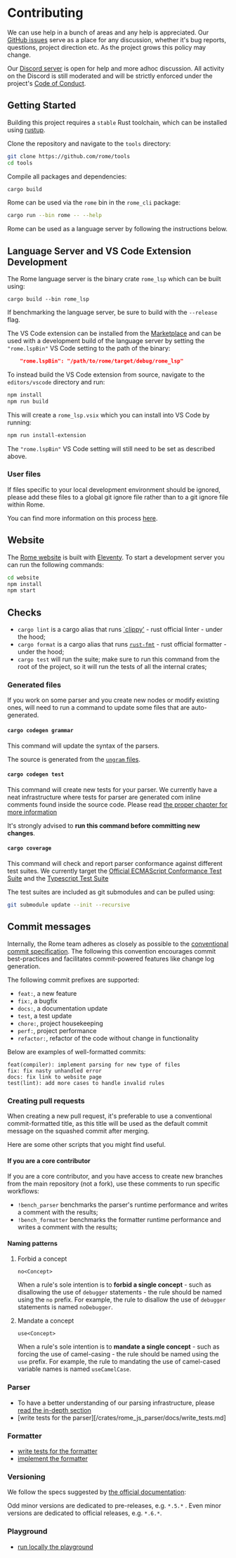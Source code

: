 # Contributing

We can use help in a bunch of areas and any help is appreciated. Our [GitHub issues](https://github.com/rome/tools/issues) serve as a place for any discussion, whether it's bug reports, questions, project direction etc. As the project grows this policy may change.

Our [Discord server](https://discord.gg/rome) is open for help and more adhoc discussion. All activity on the Discord is still moderated and will be strictly enforced under the project's [Code of Conduct](./CODE_OF_CONDUCT.md).

## Getting Started

Building this project requires a `stable` Rust toolchain, which can be installed using [rustup](https://www.rust-lang.org/tools/install).

Clone the repository and navigate to the `tools` directory:
```bash
git clone https://github.com/rome/tools
cd tools
```
Compile all packages and dependencies:
```bash
cargo build
```
Rome can be used via the `rome` bin in the `rome_cli` package:
```bash
cargo run --bin rome -- --help
```

Rome can be used as a language server by following the instructions below.

## Language Server and VS Code Extension Development

The Rome language server is the binary crate `rome_lsp` which can be built using:
```
cargo build --bin rome_lsp
```
If benchmarking the language server, be sure to build with the `--release` flag.

The VS Code extension can be installed from the [Marketplace](https://marketplace.visualstudio.com/items?itemName=rome.rome) and can be used with a development build of the language server by setting the `"rome.lspBin"` VS Code setting to the path of the binary:
```json
	"rome.lspBin": "/path/to/rome/target/debug/rome_lsp"
```

To instead build the VS Code extension from source, navigate to the `editors/vscode` directory and run:

```bash
npm install
npm run build
```

This will create a `rome_lsp.vsix` which you can install into VS Code by running:

```bash
npm run install-extension
```

The `"rome.lspBin"` VS Code setting will still need to be set as described above.

### User files

If files specific to your local development environment should be ignored, please add these files to a global git ignore file rather than to a git ignore file within Rome.

You can find more information on this process [here](https://help.github.com/en/github/using-git/ignoring-files#configuring-ignored-files-for-all-repositories-on-your-computer).

## Website

The [Rome website](https://rome.tools/) is built with [Eleventy](https://www.11ty.dev/). To start a development server you can run the following commands:

```bash
cd website
npm install
npm start
```

## Checks


- `cargo lint` is a cargo alias that runs [`clippy'](https://github.com/rust-lang/rust-clippy) - rust official linter - under the hood;
- `cargo format` is a cargo alias that runs [`rust-fmt`](https://github.com/rust-lang/rustfmt) - rust official formatter - under the hood;
- `cargo test` will run the suite; make sure to run this command from the root of the project, so it will run the tests of all the internal crates;

### Generated files

If you work on some parser and you create new nodes or modify existing ones, will need to run a command to update some files that are auto-generated.

#### `cargo codegen grammar`

This command will update the syntax of the parsers.

The source is generated from the [`ungram` files](https://github.com/rome/tools/blob/main/xtask/codegen/js.ungram).

#### `cargo codegen test`


This command will create new tests for your parser. We currently have a neat infrastructure
where tests for parser are generated com inline comments found inside
the source code. Please read [the proper chapter for more information](#write-tests-for-a-parser)

It's strongly advised to **run this command before committing new changes**.

#### `cargo coverage`

This command will check and report parser conformance against different test suites.
We currently target the [Official ECMAScript Conformance Test Suite](https://github.com/tc39/test262) and
the [Typescript Test Suite](https://github.com/microsoft/TypeScript/tree/main/tests)

The test suites are included as git submodules and can be pulled using:
```bash
git submodule update --init --recursive
```

## Commit messages

Internally, the Rome team adheres as closely as possible to the [conventional commit specification](https://www.conventionalcommits.org/en/v1.0.0-beta.2/).
The following this convention encourages commit best-practices and facilitates commit-powered features like change log generation.

The following commit prefixes are supported:

- `feat:`, a new feature
- `fix:`, a bugfix
- `docs:`, a documentation update
- `test`, a test update
- `chore:`, project housekeeping
- `perf:`, project performance
- `refactor:`, refactor of the code without change in functionality

Below are examples of well-formatted commits:

```
feat(compiler): implement parsing for new type of files
fix: fix nasty unhandled error
docs: fix link to website page
test(lint): add more cases to handle invalid rules
```

### Creating pull requests

When creating a new pull request, it's preferable to use a conventional commit-formatted title, as this title will be used as the default commit message on the squashed commit after merging.

Here are some other scripts that you might find useful.

#### If you are a core contributor

If you are a core contributor, and you have access to create new branches
from the main repository (not a fork), use these comments to run specific workflows:

- `!bench_parser` benchmarks the parser's runtime performance and writes a comment with the results;
- `!bench_formatter` benchmarks the formatter runtime performance and writes a comment with the results;

#### Naming patterns

1. Forbid a concept

	```
	no<Concept>
	```

	When a rule's sole intention is to **forbid a single concept** - such as disallowing the use of `debugger` statements - the rule should be named using the `no` prefix. For example, the rule to disallow the use of `debugger` statements is named `noDebugger`.

1. Mandate a concept

	```
	use<Concept>
	```

 	When a rule's sole intention is to **mandate a single concept** - such as forcing the use of camel-casing - the rule should be named using the `use` prefix. For example, the rule to mandating the use of camel-cased variable names is named `useCamelCase`.

### Parser

- To have a better understanding of our parsing infrastructure, please [read the in-depth section](/crates/rome_js_parser/docs/authoring_parse_rules.md)
- [write tests for the parser][/crates/rome_js_parser/docs/write_tests.md]

### Formatter

- [write tests for the formatter](/crates/rome_formatter/docs/write_tests.md)
- [implement the formatter](/crates/rome_formatter/docs/implement_the_formatter.md)

### Versioning

We follow the specs suggested by [the official documentation](https://code.visualstudio.com/api/working-with-extensions/publishing-extension#prerelease-extensions):

Odd minor versions are dedicated to pre-releases, e.g. `*.5.*` .
Even minor versions are dedicated to official releases, e.g. `*.6.*`.

### Playground

- [run locally the playground](/crates/rome_playground/README.md)
